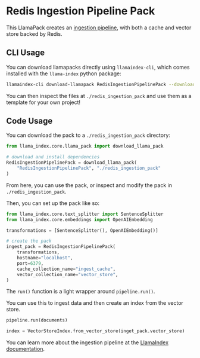 # Redis Ingestion Pipeline Pack

This LlamaPack creates an [ingestion pipeline](https://docs.llamaindex.ai/en/stable/module_guides/loading/ingestion_pipeline/root.html), with both a cache and vector store backed by Redis.

## CLI Usage

You can download llamapacks directly using `llamaindex-cli`, which comes installed with the `llama-index` python package:

```bash
llamaindex-cli download-llamapack RedisIngestionPipelinePack --download-dir ./redis_ingestion_pack
```

You can then inspect the files at `./redis_ingestion_pack` and use them as a template for your own project!

## Code Usage

You can download the pack to a `./redis_ingestion_pack` directory:

```python
from llama_index.core.llama_pack import download_llama_pack

# download and install dependencies
RedisIngestionPipelinePack = download_llama_pack(
    "RedisIngestionPipelinePack", "./redis_ingestion_pack"
)
```

From here, you can use the pack, or inspect and modify the pack in `./redis_ingestion_pack`.

Then, you can set up the pack like so:

```python
from llama_index.core.text_splitter import SentenceSplitter
from llama_index.core.embeddings import OpenAIEmbedding

transformations = [SentenceSplitter(), OpenAIEmbedding()]

# create the pack
ingest_pack = RedisIngestionPipelinePack(
    transformations,
    hostname="localhost",
    port=6379,
    cache_collection_name="ingest_cache",
    vector_collection_name="vector_store",
)
```

The `run()` function is a light wrapper around `pipeline.run()`.

You can use this to ingest data and then create an index from the vector store.

```python
pipeline.run(documents)

index = VectorStoreIndex.from_vector_store(inget_pack.vector_store)
```

You can learn more about the ingestion pipeline at the [LlamaIndex documentation](https://docs.llamaindex.ai/en/stable/module_guides/loading/ingestion_pipeline/root.html).
